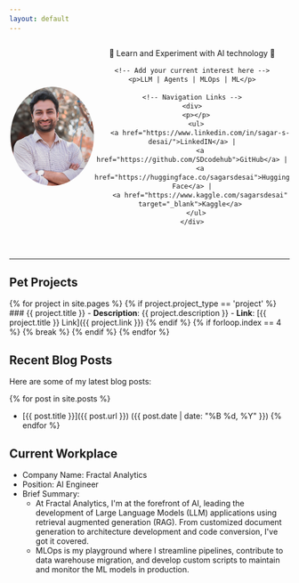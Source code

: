 ```yaml
---
layout: default
---
```


<div style="display: flex; justify-content: center; align-items: center;">
  <div style="flex: 1; text-align: center;">
    <!-- Add your profile photo here -->
    <img src="/assets_files/profile.JPG" alt="Your Name" style="border-radius: 50%; max-width: 150px;">
  </div>
  <div style="flex: 2; text-align: center;">
    <!-- Add your tagline here with emojis and slant -->
    <p>🚀 Learn and Experiment with AI technology 🧠</p>
    
    <!-- Add your current interest here -->
    <p>LLM | Agents | MLOps | ML</p>
    
    <!-- Navigation Links -->
    <div>
      <p></p>
      <ul>
        <a href="https://www.linkedin.com/in/sagar-s-desai/">LinkedIN</a> |
        <a href="https://github.com/SDcodehub">GitHub</a> |
        <a href="https://huggingface.co/sagarsdesai">Hugging Face</a> |
        <a href="https://www.kaggle.com/sagarsdesai" target="_blank">Kaggle</a> 
      </ul>
    </div>
  </div>
</div>

<br> <!-- Add an empty line here -->

---

## Pet Projects

{% for project in site.pages %}
  {% if project.project_type == 'project' %}
    ### {{ project.title }}
    - **Description**: {{ project.description }}
    - **Link**: [{{ project.title }} Link]({{ project.link }})
  {% endif %}
  {% if forloop.index == 4 %}
    {% break %}
  {% endif %}
{% endfor %}

## Recent Blog Posts

Here are some of my latest blog posts:

{% for post in site.posts %}
  - [{{ post.title }}]({{ post.url }}) ({{ post.date | date: "%B %d, %Y" }})
{% endfor %}

## Current Workplace

- Company Name: Fractal Analytics
- Position: AI Engineer
- Brief Summary: 
  - At Fractal Analytics, I'm at the forefront of AI, leading the development of Large Language Models (LLM) applications using retrieval augmented generation (RAG). From customized document generation to architecture development and code conversion, I've got it covered.
  - MLOps is my playground where I streamline pipelines, contribute to data warehouse migration, and develop custom scripts to maintain and monitor the ML models in production.
